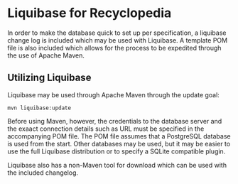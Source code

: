 # Liquibase for Recyclopedia
In order to make the database quick to set up per specification, a liquibase change log is included which may be used with Liquibase. A template POM file is also included which allows for the process to be expedited through the use of Apache Maven.
## Utilizing Liquibase
Liquibase may be used through Apache Maven through the update goal:

```
mvn liquibase:update
```

Before using Maven, however, the credentials to the database server and the exaact connection details such as URL must be specified in the accompanying POM file. The POM file assumes that a PostgreSQL database is used from the start. Other databases may be used, but it may be easier to use the full Liquibase distribution or to specify a SQLite compatible plugin.


Liquibase also has a non-Maven tool for download which can be used with the included changelog.
